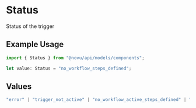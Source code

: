 # Status

Status of the trigger

## Example Usage

```typescript
import { Status } from "@novu/api/models/components";

let value: Status = "no_workflow_steps_defined";
```

## Values

```typescript
"error" | "trigger_not_active" | "no_workflow_active_steps_defined" | "no_workflow_steps_defined" | "processed" | "subscriber_id_missing" | "no_tenant_found"
```
